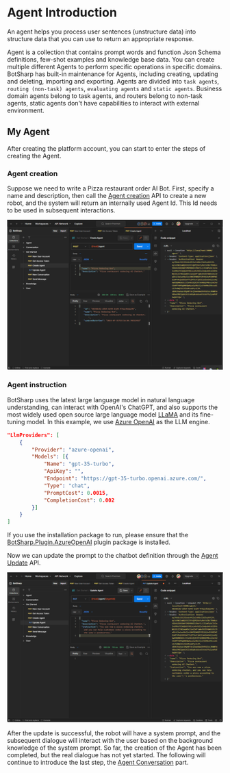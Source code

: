 # Agent Introduction

An agent helps you process user sentences (unstructure data) into structure data that you can use to return an appropriate response.

Agent is a collection that contains prompt words and function Json Schema definitions, few-shot examples and knowledge base data. You can create multiple different Agents to perform specific operations in specific domains. BotSharp has built-in maintenance for Agents, including creating, updating and deleting, importing and exporting. Agents are divided into `task agents`, `routing (non-task) agents`, `evaluating agents` and `static agents`. Business domain agents belong to task agents, and routers belong to non-task agents, static agents don't have capabilities to interact with external environment.

## My Agent
After creating the platform account, you can start to enter the steps of creating the Agent.

### Agent creation
Suppose we need to write a Pizza restaurant order AI Bot. First, specify a name and description, then call the [Agent creation](https://www.postman.com/orange-flare-634868/workspace/botsharp/request/1346299-dc57eddb-a3eb-41f1-9c6c-ac65f9d8d510) API to create a new robot, and the system will return an internally used Agent Id. This Id needs to be used in subsequent interactions.

![Alt text](assets/agent-creation.png)

### Agent instruction
BotSharp uses the latest large language model in natural language understanding, can interact with OpenAI's ChatGPT, and also supports the most widely used open source large language model [LLaMA](https://ai.meta.com/blog/large-language-model-llama-meta-ai/) and its fine-tuning model. In this example, we use [Azure OpenAI](https://azure.microsoft.com/en-us/products/ai-services/openai-service) as the LLM engine. 

```json
"LlmProviders": [
    {
        "Provider": "azure-openai",
        "Models": [{
            "Name": "gpt-35-turbo",
            "ApiKey": "",
            "Endpoint": "https://gpt-35-turbo.openai.azure.com/",
            "Type": "chat",
            "PromptCost": 0.0015,
            "CompletionCost": 0.002
        }]
    }
]
```

If you use the installation package to run, please ensure that the [BotSharp.Plugin.AzureOpenAI](https://www.nuget.org/packages/BotSharp.Plugin.AzureOpenAI) plugin package is installed.

Now we can update the prompt to the chatbot definition through the [Agent Update](https://www.postman.com/orange-flare-634868/workspace/botsharp/request/1346299-01c38741-987b-42af-850d-1b1e21b506df) API.

![Alt text](assets/agent-update.png)

After the update is successful, the robot will have a system prompt, and the subsequent dialogue will interact with the user based on the background knowledge of the system prompt. So far, the creation of the Agent has been completed, but the real dialogue has not yet started. The following will continue to introduce the last step, the [Agent Conversation](../conversation/intro.md) part.